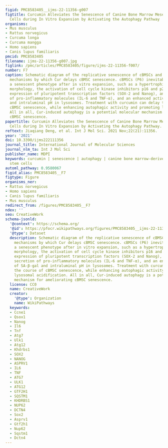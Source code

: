```yaml
---
figid: PMC8583405__ijms-22-11356-g007
figtitle: Curcumin Alleviates the Senescence of Canine Bone Marrow Mesenchymal Stem
  Cells during In Vitro Expansion by Activating the Autophagy Pathway
organisms:
- Mus musculus
- Rattus norvegicus
- Curcuma longa
- Curcuma mangga
- Homo sapiens
- Canis lupus familiaris
pmcid: PMC8583405
filename: ijms-22-11356-g007.jpg
figlink: /pmc/articles/PMC8583405/figure/ijms-22-11356-f007/
number: F7
caption: Schematic diagram of the replicative senescence of cBMSCs and the potential
  mechanisms by which Cur delays cBMSC senescence. cBMSCs (P6) inevitably acquire
  a senescent phenotype after in vitro expansion, such as a hypertrophic and flat
  morphology, the activation of cell cycle kinase inhibitors p16 and p21, a decreased
  expression of pluripotent transcription factors (SOX-2 and Nanog), an enhanced secretion
  of pro-inflammatory molecules (IL-6 and TNF-α), and an enhanced activity of SA-β-gal
  and intraluminal pH in lysosomes. Treatment with curcumin can delay the course of
  cBMSC senescence, while enhancing autophagic activity and promoting lysosomal acidification.
  All in all, Cur-induced autophagy is a potential molecular mechanism for ameliorating
  cBMSC senescence.
papertitle: Curcumin Alleviates the Senescence of Canine Bone Marrow Mesenchymal Stem
  Cells during In Vitro Expansion by Activating the Autophagy Pathway.
reftext: Jiaqiang Deng, et al. Int J Mol Sci. 2021 Nov;22(21):11356.
year: '2021'
doi: 10.3390/ijms222111356
journal_title: International Journal of Molecular Sciences
journal_nlm_ta: Int J Mol Sci
publisher_name: MDPI
keywords: curcumin | senescence | autophagy | canine bone marrow-derived mesenchymal
  stem cells
automl_pathway: 0.9580067
figid_alias: PMC8583405__F7
figtype: Figure
organisms_ner:
- Rattus norvegicus
- Homo sapiens
- Canis lupus familiaris
- Mus musculus
redirect_from: /figures/PMC8583405__F7
ndex: ''
seo: CreativeWork
schema-jsonld:
  '@context': https://schema.org/
  '@id': https://pfocr.wikipathways.org/figures/PMC8583405__ijms-22-11356-g007.html
  '@type': Dataset
  description: Schematic diagram of the replicative senescence of cBMSCs and the potential
    mechanisms by which Cur delays cBMSC senescence. cBMSCs (P6) inevitably acquire
    a senescent phenotype after in vitro expansion, such as a hypertrophic and flat
    morphology, the activation of cell cycle kinase inhibitors p16 and p21, a decreased
    expression of pluripotent transcription factors (SOX-2 and Nanog), an enhanced
    secretion of pro-inflammatory molecules (IL-6 and TNF-α), and an enhanced activity
    of SA-β-gal and intraluminal pH in lysosomes. Treatment with curcumin can delay
    the course of cBMSC senescence, while enhancing autophagic activity and promoting
    lysosomal acidification. All in all, Cur-induced autophagy is a potential molecular
    mechanism for ameliorating cBMSC senescence.
  license: CC0
  name: CreativeWork
  creator:
    '@type': Organization
    name: WikiPathways
  keywords:
  - Ccne1
  - Qsox1
  - Nanog
  - Il6
  - Tnf
  - Atg7
  - Ulk1
  - Atg12
  - Khdrbs1
  - SOX2
  - NANOG
  - ASPRV1
  - IL6
  - TNF
  - ATG7
  - ULK1
  - ATG12
  - GTF2H1
  - SQSTM1
  - KHDRBS1
  - NUP62
  - DCTN4
  - Sox2
  - Asprv1
  - Gtf2h1
  - Nup62
  - Sqstm1
  - Dctn4
---
```

